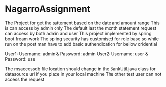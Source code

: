 # NagarroAssignment

The Project for get the sattement based on the date and amount range 
This is can access by admin only 
The default last the month statement request can access by both admin and user 
This project implemented by spring boot fream work 
The spring security has customised for role base so while run on the post man have to add basic authendication for bellow cridential


User1: Username: admin & Password: admin
User2: Username: user & Password: use

The msaccessdb file  location should change in the BankUtil.java class for datasource url if you place in your local machine
The other test user can not access the request 



